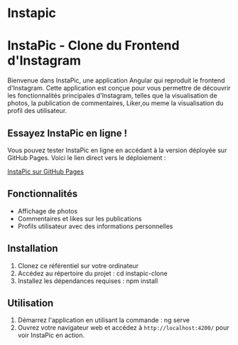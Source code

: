 # Instapic

# InstaPic - Clone du Frontend d'Instagram

Bienvenue dans InstaPic, une application Angular qui reproduit le frontend d'Instagram. Cette application est conçue pour vous permettre de découvrir les fonctionnalités principales d'Instagram, telles que la visualisation de photos, la publication de commentaires, Liker,ou meme la visualisation du profil des utilisateur.

## Essayez InstaPic en ligne !

Vous pouvez tester InstaPic en ligne en accédant à la version déployée sur GitHub Pages. Voici le lien direct vers le déploiement :

[InstaPic sur GitHub Pages](https://mn-sandratra.github.io/angular-instapic/)


## Fonctionnalités

- Affichage de photos
- Commentaires et likes sur les publications
- Profils utilisateur avec des informations personnelles

## Installation

1. Clonez ce référentiel sur votre ordinateur 
2. Accédez au répertoire du projet :
  cd instapic-clone
3. Installez les dépendances requises :
  npm install

## Utilisation

1. Démarrez l'application en utilisant la commande :
  ng serve
2. Ouvrez votre navigateur web et accédez à `http://localhost:4200/` pour voir InstaPic en action.
